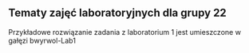 Tematy zajęć laboratoryjnych dla grupy 22
-----------------------------------------------------------------------------------------

Przykładowe rozwiązanie zadania z laboratorium 1 jest umieszczone w gałęzi bwyrwol-Lab1
